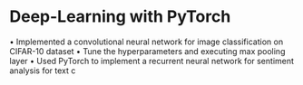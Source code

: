 # Deep-Learning with PyTorch

•	Implemented a convolutional neural network for image classification on CIFAR-10 dataset
•	Tune the hyperparameters and executing max pooling layer
•	Used PyTorch to implement a recurrent neural network for sentiment analysis for text c
